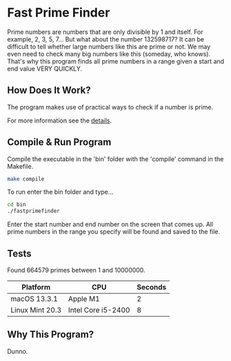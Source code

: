 # Fast Prime Finder

Prime numbers are numbers that are only divisible by 1 and itself. For example, 2, 3, 5, 7... But what about the number 132598717? It can be difficult to tell whether large numbers like this are prime or not. We may even need to check many big numbers like this (someday, who knows). That's why this program finds all prime numbers in a range given a start and end value VERY QUICKLY.
## How Does It Work?

The program makes use of practical ways to check if a number is prime.

For more information see the [details](https://byjus.com/maths/how-to-find-prime-numbers/).

## Compile & Run Program

Compile the executable in the 'bin' folder with the 'compile' command in the Makefile.

```bash
make compile
```

To run enter the bin folder and type...
```bash
cd bin
./fastprimefinder
```

Enter the start number and end number on the screen that comes up. All prime numbers in the range you specify will be found and saved to the file.

## Tests

Found 664579 primes between 1 and 10000000.

| Platform        | CPU                 | Seconds |
|-----------------|---------------------|---------|
| macOS 13.3.1    | Apple M1            | 2       |
| Linux Mint 20.3 | Intel Core i5-2400  | 8       |

## Why This Program?

Dunno.
